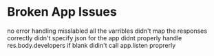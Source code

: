 # Broken App Issues
no error handling
misslabled all the varribles
didn't map the responses correctly
didn't specify json for the app
didnt properly handle res.body.developers if blank
didin't call app.listen proprerly